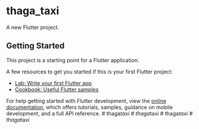 # thaga_taxi

A new Flutter project.

## Getting Started

This project is a starting point for a Flutter application.

A few resources to get you started if this is your first Flutter project:

- [Lab: Write your first Flutter app](https://docs.flutter.dev/get-started/codelab)
- [Cookbook: Useful Flutter samples](https://docs.flutter.dev/cookbook)

For help getting started with Flutter development, view the
[online documentation](https://docs.flutter.dev/), which offers tutorials,
samples, guidance on mobile development, and a full API reference.
#   t h a g a _ t a x i  
 #   t h a g a _ t a x i  
 #   t h a g a _ t a x i  
 #   t h a g a _ t a x i  
 